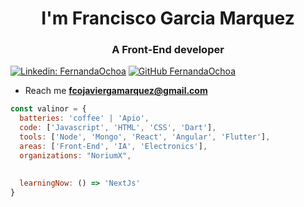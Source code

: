 <h1 align="center">I'm Francisco Garcia Marquez</h1>
<h3 align="center">A Front-End developer</h3>



[![Linkedin: FernandaOchoa](https://img.shields.io/badge/-javiergama-blue?style=flat-square&logo=Linkedin&logoColor=white&link=https://www.linkedin.com/in/javiergama)](https://www.linkedin.com/in/javiergama/)
[![GitHub FernandaOchoa](https://img.shields.io/github/followers/JavierGAMa?label=follow&style=social)](https://github.com/JavierGAMa)

- Reach me **fcojaviergamarquez@gmail.com**


```javascript
const valinor = {
  batteries: 'coffee' | 'Apio',
  code: ['Javascript', 'HTML', 'CSS', 'Dart'], 
  tools: ['Node', 'Mongo', 'React', 'Angular', 'Flutter'],
  areas: ['Front-End', 'IA', 'Electronics'],
  organizations: "NoriumX",
  
  
  learningNow: () => 'NextJs'
}
```
